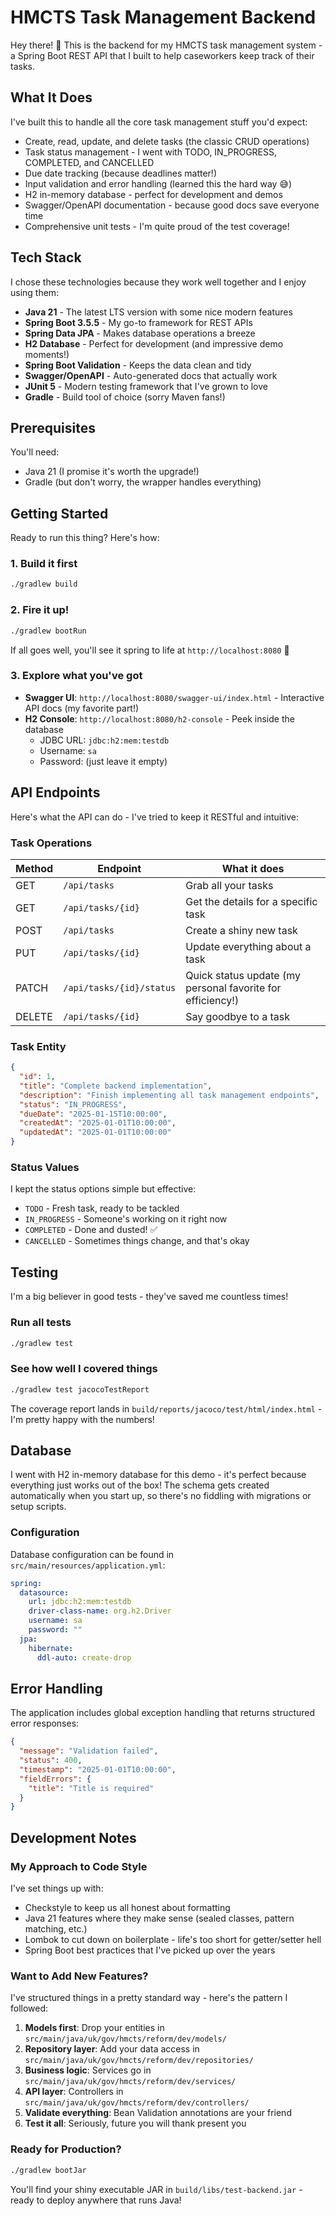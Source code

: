 # HMCTS Task Management Backend

Hey there! 👋 This is the backend for my HMCTS task management system - a Spring Boot REST API that I built to help caseworkers keep track of their tasks.

## What It Does

I've built this to handle all the core task management stuff you'd expect:
- Create, read, update, and delete tasks (the classic CRUD operations)
- Task status management - I went with TODO, IN_PROGRESS, COMPLETED, and CANCELLED
- Due date tracking (because deadlines matter!)
- Input validation and error handling (learned this the hard way 😅)
- H2 in-memory database - perfect for development and demos
- Swagger/OpenAPI documentation - because good docs save everyone time
- Comprehensive unit tests - I'm quite proud of the test coverage!

## Tech Stack

I chose these technologies because they work well together and I enjoy using them:
- **Java 21** - The latest LTS version with some nice modern features
- **Spring Boot 3.5.5** - My go-to framework for REST APIs
- **Spring Data JPA** - Makes database operations a breeze
- **H2 Database** - Perfect for development (and impressive demo moments!)
- **Spring Boot Validation** - Keeps the data clean and tidy
- **Swagger/OpenAPI** - Auto-generated docs that actually work
- **JUnit 5** - Modern testing framework that I've grown to love
- **Gradle** - Build tool of choice (sorry Maven fans!)

## Prerequisites

You'll need:
- Java 21 (I promise it's worth the upgrade!)
- Gradle (but don't worry, the wrapper handles everything)

## Getting Started

Ready to run this thing? Here's how:

### 1. Build it first
```bash
./gradlew build
```

### 2. Fire it up!
```bash
./gradlew bootRun
```

If all goes well, you'll see it spring to life at `http://localhost:8080` 🚀

### 3. Explore what you've got

- **Swagger UI**: `http://localhost:8080/swagger-ui/index.html` - Interactive API docs (my favorite part!)
- **H2 Console**: `http://localhost:8080/h2-console` - Peek inside the database
  - JDBC URL: `jdbc:h2:mem:testdb`
  - Username: `sa` 
  - Password: (just leave it empty)

## API Endpoints

Here's what the API can do - I've tried to keep it RESTful and intuitive:

### Task Operations

| Method | Endpoint | What it does |
|--------|----------|-------------|
| GET | `/api/tasks` | Grab all your tasks |
| GET | `/api/tasks/{id}` | Get the details for a specific task |
| POST | `/api/tasks` | Create a shiny new task |
| PUT | `/api/tasks/{id}` | Update everything about a task |
| PATCH | `/api/tasks/{id}/status` | Quick status update (my personal favorite for efficiency!) |
| DELETE | `/api/tasks/{id}` | Say goodbye to a task |

### Task Entity

```json
{
  "id": 1,
  "title": "Complete backend implementation",
  "description": "Finish implementing all task management endpoints",
  "status": "IN_PROGRESS",
  "dueDate": "2025-01-15T10:00:00",
  "createdAt": "2025-01-01T10:00:00",
  "updatedAt": "2025-01-01T10:00:00"
}
```

### Status Values

I kept the status options simple but effective:
- `TODO` - Fresh task, ready to be tackled
- `IN_PROGRESS` - Someone's working on it right now
- `COMPLETED` - Done and dusted! ✅
- `CANCELLED` - Sometimes things change, and that's okay

## Testing

I'm a big believer in good tests - they've saved me countless times!

### Run all tests
```bash
./gradlew test
```

### See how well I covered things
```bash
./gradlew test jacocoTestReport
```

The coverage report lands in `build/reports/jacoco/test/html/index.html` - I'm pretty happy with the numbers!

## Database

I went with H2 in-memory database for this demo - it's perfect because everything just works out of the box! The schema gets created automatically when you start up, so there's no fiddling with migrations or setup scripts.

### Configuration

Database configuration can be found in `src/main/resources/application.yml`:

```yaml
spring:
  datasource:
    url: jdbc:h2:mem:testdb
    driver-class-name: org.h2.Driver
    username: sa
    password: ""
  jpa:
    hibernate:
      ddl-auto: create-drop
```

## Error Handling

The application includes global exception handling that returns structured error responses:

```json
{
  "message": "Validation failed",
  "status": 400,
  "timestamp": "2025-01-01T10:00:00",
  "fieldErrors": {
    "title": "Title is required"
  }
}
```

## Development Notes

### My Approach to Code Style

I've set things up with:
- Checkstyle to keep us all honest about formatting
- Java 21 features where they make sense (sealed classes, pattern matching, etc.)
- Lombok to cut down on boilerplate - life's too short for getter/setter hell
- Spring Boot best practices that I've picked up over the years

### Want to Add New Features?

I've structured things in a pretty standard way - here's the pattern I followed:

1. **Models first**: Drop your entities in `src/main/java/uk/gov/hmcts/reform/dev/models/`
2. **Repository layer**: Add your data access in `src/main/java/uk/gov/hmcts/reform/dev/repositories/`
3. **Business logic**: Services go in `src/main/java/uk/gov/hmcts/reform/dev/services/`
4. **API layer**: Controllers in `src/main/java/uk/gov/hmcts/reform/dev/controllers/`
5. **Validate everything**: Bean Validation annotations are your friend
6. **Test it all**: Seriously, future you will thank present you

### Ready for Production?

```bash
./gradlew bootJar
```

You'll find your shiny executable JAR in `build/libs/test-backend.jar` - ready to deploy anywhere that runs Java!